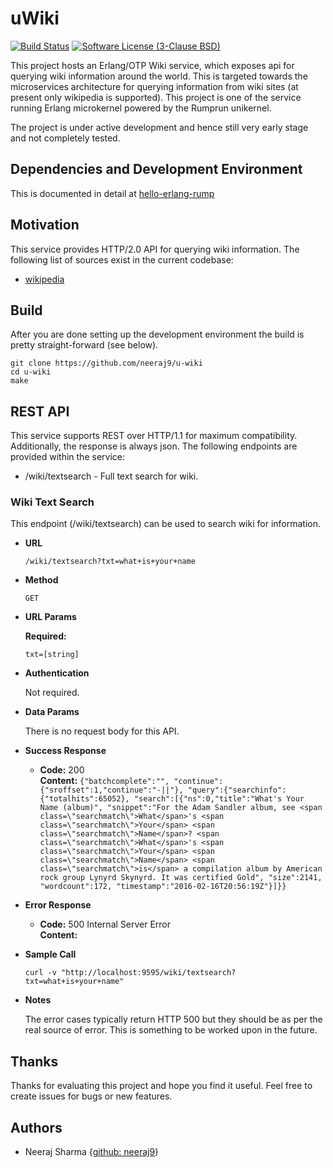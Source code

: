 # uWiki

[![Build Status](https://travis-ci.org/neeraj9/u-wiki.svg?branch=master)](https://travis-ci.org/neeraj9/u-wiki)
[![Software License (3-Clause BSD)](https://img.shields.io/badge/license-BSD%203--Clause-blue.svg?style=flat-square)](http://opensource.org/licenses/BSD-3-Clause)

This project hosts an Erlang/OTP Wiki service, which exposes api for querying
wiki information around the world. This is targeted towards the
microservices architecture for querying information from wiki sites (at
present only wikipedia is supported).
This project is one of the service running Erlang microkernel powered
by the Rumprun unikernel.

The project is under active development and hence still very early stage
and not completely tested.

## Dependencies and Development Environment

This is documented in detail at
[hello-erlang-rump](https://github.com/neeraj9/hello-erlang-rump/blob/master/readme.md)

## Motivation

This service provides HTTP/2.0 API for querying wiki information.
The following list of sources exist in the current codebase:

* [wikipedia](https://en.wikipedia.org)

## Build

After you are done setting up the development environment the build is
pretty straight-forward (see below).

    git clone https://github.com/neeraj9/u-wiki
    cd u-wiki
    make

## REST API

This service supports REST over HTTP/1.1 for maximum compatibility.
Additionally, the response is always json. The following endpoints
are provided within the service:

* /wiki/textsearch - Full text search for wiki.

### Wiki Text Search

This endpoint (/wiki/textsearch) can be used to search wiki for information.

* **URL**

  `/wiki/textsearch?txt=what+is+your+name`

* **Method**

  `GET`

* **URL Params**

  **Required:**

  `txt=[string]`

* **Authentication**

  Not required.

* **Data Params**

  There is no request body for this API.

* **Success Response**

  * **Code:** 200 <br />
    **Content:** `{"batchcomplete":"",
                   "continue":{"sroffset":1,"continue":"-||"},
                   "query":{"searchinfo":{"totalhits":65052},
                   "search":[{"ns":0,"title":"What's Your Name (album)",
                   "snippet":"For the Adam Sandler album, see <span class=\"searchmatch\">What</span>'s <span class=\"searchmatch\">Your</span> <span class=\"searchmatch\">Name</span>? <span class=\"searchmatch\">What</span>'s <span class=\"searchmatch\">Your</span> <span class=\"searchmatch\">Name</span> <span class=\"searchmatch\">is</span> a compilation album by American rock group Lynyrd Skynyrd. It was certified Gold",
                   "size":2141,
                   "wordcount":172,
                   "timestamp":"2016-02-16T20:56:19Z"}]}}`

* **Error Response**

  * **Code:** 500 Internal Server Error <br />
    **Content:** <EMPTY>

* **Sample Call**

  `curl -v "http://localhost:9595/wiki/textsearch?txt=what+is+your+name"`

* **Notes**

  The error cases typically return HTTP 500 but they should be as per
  the real source of error. This is something to be worked upon
  in the future.

## Thanks

Thanks for evaluating this project and hope you find it useful.
Feel free to create issues for bugs or new features.

## Authors

* Neeraj Sharma {[github: neeraj9](https://github.com/neeraj9)}

